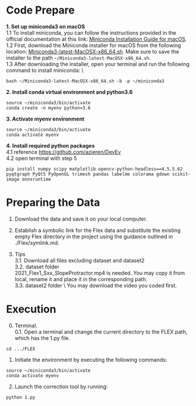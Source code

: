 # Code Prepare

__1. Set up miniconda3 on macOS__ \
1.1 To install miniconda, you can follow the instructions provided in the official documentation at this link: [Miniconda Installation Guide for macOS](https://docs.conda.io/projects/conda/en/latest/user-guide/install/macos.html). \
1.2  First, download the Miniconda installer for macOS from the following location: [Miniconda3-latest-MacOSX-x86_64.sh](https://repo.anaconda.com/miniconda/Miniconda3-latest-MacOSX-x86_64.sh). Make sure to save the installer to the path `~/Miniconda3-latest-MacOSX-x86_64.sh`. \
1.3 After downloading the installer, open your terminal and run the following command to install miniconda: \
```
bash ~/Miniconda3-latest-MacOSX-x86_64.sh -b -p ~/miniconda3
```
__2. Install conda virtual environment and python3.6__ 
```
source ~/miniconda3/bin/activate 
conda create -n myenv python=3.6
```
__3. Activate myenv environment__ 
```
source ~/miniconda3/bin/activate 
conda activate myenv
```

__4. Install required python packages__ \
4.1 reference https://github.com/azieren/DevEv \
4.2 open terminal with step 5

```
pip install numpy scipy matplotlib opencv-python-headless==4.5.5.62 pyqtgraph PyQt5 PyOpenGL trimesh pandas labelme colorama gdown scikit-image onnxruntime
```

# Preparing the Data
1. Download the data and save it on your local computer.

2. Establish a symbolic link for the Flex data and substitute the existing empty Flex directory in the project using the guidance outlined in ./Flex/symlink.md.

3. Tips \
3.1. Download all files excluding dataset and dataset2 \
3.2. dataset folder \
2021_Flex1_Sxx_SlopeProtractor.mp4 is needed. You may copy it from local, rename it and place it in the corresponding path. \
3.3. dataset2 folder \ You may download the video you coded first.

# Execution
0. Terminal. \
0.1. Open a terminal and change the current directory to the FLEX path, which has the 1.py file.
```
cd .../FLEX
```
1. Initiate the environment by executing the following commands:
```
source ~/miniconda3/bin/activate
conda activate myenv
```
2. Launch the correction tool by running:
```
python 1.py
```
